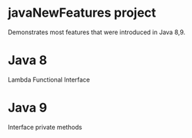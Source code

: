 # javaNewFeatures project

Demonstrates most features that were introduced in Java 8,9.

# Java 8
 Lambda
 Functional Interface
# Java 9
 Interface private methods
 
